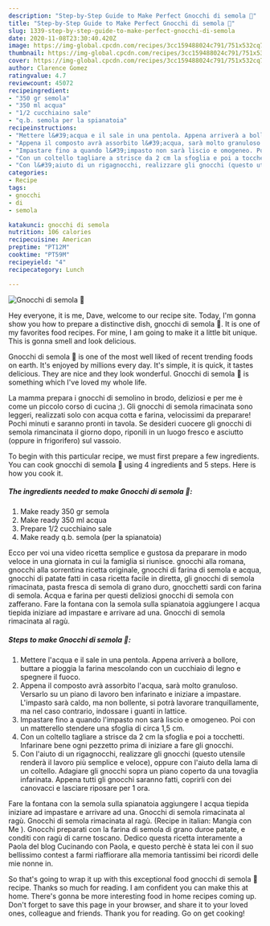 ```yaml
---
description: "Step-by-Step Guide to Make Perfect Gnocchi di semola 🌷"
title: "Step-by-Step Guide to Make Perfect Gnocchi di semola 🌷"
slug: 1339-step-by-step-guide-to-make-perfect-gnocchi-di-semola
date: 2020-11-08T23:30:40.420Z
image: https://img-global.cpcdn.com/recipes/3cc159488024c791/751x532cq70/gnocchi-di-semola-🌷-recipe-main-photo.jpg
thumbnail: https://img-global.cpcdn.com/recipes/3cc159488024c791/751x532cq70/gnocchi-di-semola-🌷-recipe-main-photo.jpg
cover: https://img-global.cpcdn.com/recipes/3cc159488024c791/751x532cq70/gnocchi-di-semola-🌷-recipe-main-photo.jpg
author: Clarence Gomez
ratingvalue: 4.7
reviewcount: 45072
recipeingredient:
- "350 gr semola"
- "350 ml acqua"
- "1/2 cucchiaino sale"
- "q.b. semola per la spianatoia"
recipeinstructions:
- "Mettere l&#39;acqua e il sale in una pentola. Appena arriverà a bollore, buttare a pioggia la farina mescolando con un cucchiaio di legno e spegnere il fuoco."
- "Appena il composto avrà assorbito l&#39;acqua, sarà molto granuloso. Versarlo su un piano di lavoro ben infarinato e iniziare a impastare. L&#39;impasto sarà caldo, ma non bollente, si potrà lavorare tranquillamente, ma nel caso contrario, indossare i guanti in lattice."
- "Impastare fino a quando l&#39;impasto non sarà liscio e omogeneo. Poi con un matterello stendere una sfoglia di circa 1,5 cm."
- "Con un coltello tagliare a strisce da 2 cm la sfoglia e poi a tocchetti. Infarinare bene ogni pezzetto prima di iniziare a fare gli gnocchi."
- "Con l&#39;aiuto di un rigagnocchi, realizzare gli gnocchi (questo utensile renderà il lavoro più semplice e veloce), oppure con l&#39;aiuto della lama di un coltello. Adagiare gli gnocchi sopra un piano coperto da una tovaglia infarinata. Appena tutti gli gnocchi saranno fatti, coprirli con dei canovacci e lasciare riposare per 1 ora."
categories:
- Recipe
tags:
- gnocchi
- di
- semola

katakunci: gnocchi di semola 
nutrition: 106 calories
recipecuisine: American
preptime: "PT12M"
cooktime: "PT59M"
recipeyield: "4"
recipecategory: Lunch

---
```



![Gnocchi di semola 🌷](https://img-global.cpcdn.com/recipes/3cc159488024c791/751x532cq70/gnocchi-di-semola-🌷-recipe-main-photo.jpg)

Hey everyone, it is me, Dave, welcome to our recipe site. Today, I'm gonna show you how to prepare a distinctive dish, gnocchi di semola 🌷. It is one of my favorites food recipes. For mine, I am going to make it a little bit unique. This is gonna smell and look delicious.

Gnocchi di semola 🌷 is one of the most well liked of recent trending foods on earth. It's enjoyed by millions every day. It's simple, it is quick, it tastes delicious. They are nice and they look wonderful. Gnocchi di semola 🌷 is something which I've loved my whole life.

La mamma prepara i gnocchi di semolino in brodo, deliziosi e per me è come un piccolo corso di cucina ;). Gli gnocchi di semola rimacinata sono leggeri, realizzati solo con acqua cotta e farina, velocissimi da preparare! Pochi minuti e saranno pronti in tavola. Se desideri cuocere gli gnocchi di semola rimancinata il giorno dopo, riponili in un luogo fresco e asciutto (oppure in frigorifero) sul vassoio.


To begin with this particular recipe, we must first prepare a few ingredients. You can cook gnocchi di semola 🌷 using 4 ingredients and 5 steps. Here is how you cook it.

<!--inarticleads1-->

##### The ingredients needed to make Gnocchi di semola 🌷:

1. Make ready 350 gr semola
1. Make ready 350 ml acqua
1. Prepare 1/2 cucchiaino sale
1. Make ready q.b. semola (per la spianatoia)


Ecco per voi una video ricetta semplice e gustosa da preparare in modo veloce in una giornata in cui la famiglia si riunisce. gnocchi alla romana, gnocchi alla sorrentina ricetta originale, gnocchi di farina di semola e acqua, gnocchi di patate fatti in casa ricetta facile in diretta, gli gnocchi di semola rimacinata, pasta fresca di semola di grano duro, gnocchetti sardi con farina di semola. Acqua e farina per questi deliziosi gnocchi di semola con zafferano. Fare la fontana con la semola sulla spianatoia aggiungere l acqua tiepida iniziare ad impastare e arrivare ad una. Gnocchi di semola rimacinata al ragù. 

<!--inarticleads2-->

##### Steps to make Gnocchi di semola 🌷:

1. Mettere l&#39;acqua e il sale in una pentola. Appena arriverà a bollore, buttare a pioggia la farina mescolando con un cucchiaio di legno e spegnere il fuoco.
1. Appena il composto avrà assorbito l&#39;acqua, sarà molto granuloso. Versarlo su un piano di lavoro ben infarinato e iniziare a impastare. L&#39;impasto sarà caldo, ma non bollente, si potrà lavorare tranquillamente, ma nel caso contrario, indossare i guanti in lattice.
1. Impastare fino a quando l&#39;impasto non sarà liscio e omogeneo. Poi con un matterello stendere una sfoglia di circa 1,5 cm.
1. Con un coltello tagliare a strisce da 2 cm la sfoglia e poi a tocchetti. Infarinare bene ogni pezzetto prima di iniziare a fare gli gnocchi.
1. Con l&#39;aiuto di un rigagnocchi, realizzare gli gnocchi (questo utensile renderà il lavoro più semplice e veloce), oppure con l&#39;aiuto della lama di un coltello. Adagiare gli gnocchi sopra un piano coperto da una tovaglia infarinata. Appena tutti gli gnocchi saranno fatti, coprirli con dei canovacci e lasciare riposare per 1 ora.


Fare la fontana con la semola sulla spianatoia aggiungere l acqua tiepida iniziare ad impastare e arrivare ad una. Gnocchi di semola rimacinata al ragù. Gnocchi di semola rimacinata al ragù. (Recipe in italian: Mangia con Me ). Gnocchi preparati con la farina di semola di grano duroe patate, e conditi con ragù di carne toscano. Dedico questa ricetta interamente a Paola del blog Cucinando con Paola, e questo perchè è stata lei con il suo bellissimo contest a farmi riaffiorare alla memoria tantissimi bei ricordi delle mie nonne in. 

So that's going to wrap it up with this exceptional food gnocchi di semola 🌷 recipe. Thanks so much for reading. I am confident you can make this at home. There's gonna be more interesting food in home recipes coming up. Don't forget to save this page in your browser, and share it to your loved ones, colleague and friends. Thank you for reading. Go on get cooking!
